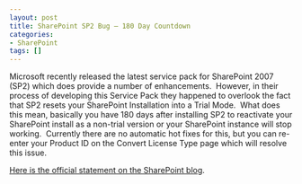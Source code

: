 ```yaml
---
layout: post
title: SharePoint SP2 Bug – 180 Day Countdown
categories:
- SharePoint
tags: []
---
```

Microsoft recently released the latest service pack for SharePoint 2007 (SP2) which does provide a number of enhancements.&nbsp; However, in their process of developing this Service Pack they happened to overlook the fact that SP2 resets your SharePoint Installation into a Trial Mode.&nbsp; What does this mean, basically you have 180 days after installing SP2 to reactivate your SharePoint install as a non-trial version or your SharePoint instance will stop working.&nbsp; Currently there are no automatic hot fixes for this, but you can re-enter your Product ID on the Convert License Type page which will resolve this issue.

[Here is the official statement on the SharePoint blog](http://blogs.msdn.com/sharepoint/archive/2009/05/21/attention-important-information-on-service-pack-2.aspx).

